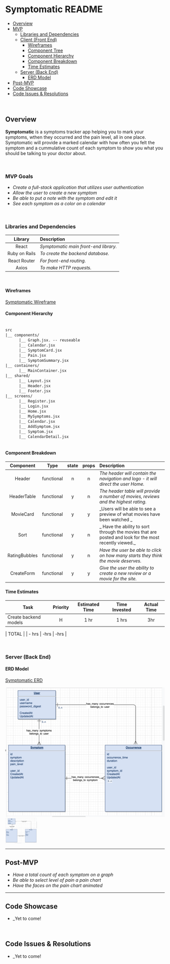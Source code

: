 # Symptomatic README <!-- omit in toc -->

- [Overview](#overview)
- [MVP](#mvp)
  - [Libraries and Dependencies](#libraries-and-dependencies)
  - [Client (Front End)](#client-front-end)
    - [Wireframes](#wireframes)
    - [Component Tree](#component-tree)
    - [Component Hierarchy](#component-hierarchy)
    - [Component Breakdown](#component-breakdown)
    - [Time Estimates](#time-estimates)
  - [Server (Back End)](#server-back-end)
    - [ERD Model](#erd-model)
- [Post-MVP](#post-mvp)
- [Code Showcase](#code-showcase)
- [Code Issues & Resolutions](#code-issues--resolutions)

<br>

## Overview

**Symptomatic** is a symptoms tracker app helping you to mark your symptoms, wthen they occurred and the pain level, all in one place. Symptomatic will provide a marked calendar with how often you felt the symptom and a cummulative count of each symptom to show you what you should be talking to your doctor about. 

<br>

### MVP Goals

- _Create a full-stack application that utilizes user authentication_
- _Allow the user to create a new symptom_
- _Be able to put a note with the symptom and edit it_
- _See each symptom as a color on a calendar_


<br>

### Libraries and Dependencies

|     Library      | Description                                |
| :--------------: | :----------------------------------------- |
|      React       | _Symptomatic main front-end library._ |
|     Ruby on Rails      | _To create the backend database._ |
|   React Router   | _For front-end routing._ |
| Axios | _To make HTTP requests._ |


<br>



#### Wireframes


[Symptomatic Wireframe](https://whimsical.com/FFd9ZV7DhQ84C962p2smtu)





#### Component Hierarchy 

``` structure

src
|__ components/
      |__ Graph.jsx. -- reuseable
      |__ Calendar.jsx 
      |__ SymptomCard.jsx
      |__ Pain.jsx 
      |__ SymptomSummary.jsx 
|__ containers/
      |__ MainContainer.jsx
|__ shared/
      |__ Layout.jsx
      |__ Header.jsx
      |__ Footer.jsx
|__ screens/
      |__ Register.jsx
      |__ Login.jsx
      |__ Home.jsx 
      |__ MySymptoms.jsx
      |__ Calendar.jsx
      |__ AddSymptom.jsx
      |__ Symptom.jsx
      |__ CalendarDetail.jsx
      

```

#### Component Breakdown
 

|  Component   |    Type    | state | props | Description                                                      |
| :----------: | :--------: | :---: | :---: | :--------------------------------------------------------------- |
|    Header    | functional |   n   |   n   | _The header will contain the navigation and logo - it will direct the user Home._               |
|  HeaderTable  | functional |   y   |   n   | _The header table will provide a number of movies, reviews and the highest rating._       |
|   MovieCard    |   functional    |   y   |   y   | _Users will be able to see a preview of what movies have been watched  _      |
| Sort | functional |   y   |   n   | _ Have the ability to sort through the movies that are posted and look for the most recently viewed._                 |
|    RatingBubbles    | functional |   y   |   n   | _Have the user be able to click on how many starts they think the movie deserves._ |
|    CreateForm    | functional |   y   |   y   | _Give the user the ability to create a new review or a movie for the site._ |


#### Time Estimates



| Task                | Priority | Estimated Time | Time Invested | Actual Time |
| ------------------- | :------: | :------------: | :-----------: | :---------: |
| Create backend models    |    H     |     1 hr      |   1   hrs     |   3hr     |

| TOTAL               |          |     - hrs      |    -hrs     |     -hrs   |

<br>

### Server (Back End)

#### ERD Model

[Symptomatic ERD](https://drive.google.com/file/d/1ny6sIjF1ULhZpsQpueeE4BXVt89Frp35/view?usp=sharing)

![ERD image](symptomaticERD.png)
<img src="symptomaticERD.png" width="100">
<br>

***

## Post-MVP

- _Have a total count of each symptom on a graph_
- _Be able to select level of pain a pain chart_
- _Have the faces on the pain chart animated_

***

## Code Showcase
- _Yet to come! 

``` structure


```
## Code Issues & Resolutions

- _Yet to come! 
